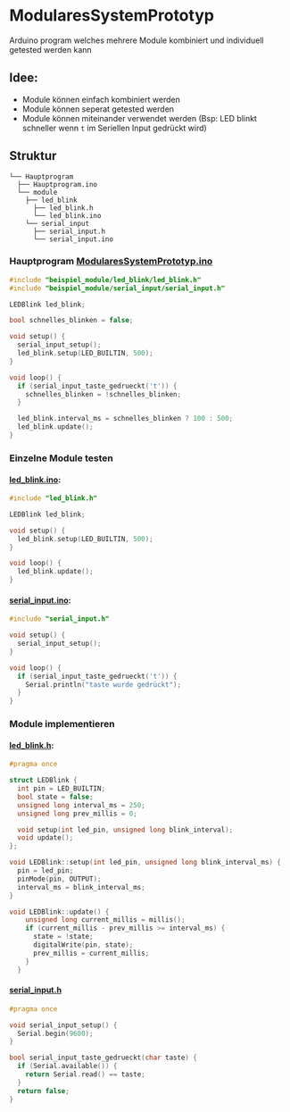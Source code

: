# ModularesSystemPrototyp
Arduino program welches mehrere Module kombiniert und individuell getested werden kann

## Idee:
- Module können einfach kombiniert werden
- Module können seperat getested werden
- Module können miteinander verwendet werden (Bsp: LED blinkt schneller wenn `t` im Seriellen Input gedrückt wird)

## Struktur
```
└── Hauptprogram
  ├── Hauptprogram.ino
  └── module
    ├── led_blink
      ├── led_blink.h
      └── led_blink.ino
    └── serial_input
      ├── serial_input.h
      └── serial_input.ino
```



### Hauptprogram [ModularesSystemPrototyp.ino](ModularesSystemPrototyp.ino)
```c++
#include "beispiel_module/led_blink/led_blink.h"
#include "beispiel_module/serial_input/serial_input.h"

LEDBlink led_blink;

bool schnelles_blinken = false;

void setup() {
  serial_input_setup();
  led_blink.setup(LED_BUILTIN, 500);
}

void loop() {
  if (serial_input_taste_gedrueckt('t')) {
    schnelles_blinken = !schnelles_blinken;
  }

  led_blink.interval_ms = schnelles_blinken ? 100 : 500;
  led_blink.update();
}
```

### Einzelne Module testen
#### [led_blink.ino](beispiel_module/led_blink/led_blink.ino):
```c++
#include "led_blink.h"

LEDBlink led_blink;

void setup() {
  led_blink.setup(LED_BUILTIN, 500);
}

void loop() {
  led_blink.update();
}
```
#### [serial_input.ino](beispiel_module/serial_input/serial_input.ino):
```c++
#include "serial_input.h"

void setup() {
  serial_input_setup();
}

void loop() {
  if (serial_input_taste_gedrueckt('t')) {
    Serial.println("taste wurde gedrückt");
  }
}
```

### Module implementieren
#### [led_blink.h](beispiel_module/led_blink/led_blink.h):
```c++
#pragma once

struct LEDBlink {
  int pin = LED_BUILTIN;
  bool state = false;
  unsigned long interval_ms = 250;
  unsigned long prev_millis = 0;

  void setup(int led_pin, unsigned long blink_interval);
  void update();
};

void LEDBlink::setup(int led_pin, unsigned long blink_interval_ms) {
  pin = led_pin;
  pinMode(pin, OUTPUT);
  interval_ms = blink_interval_ms;
}

void LEDBlink::update() {
    unsigned long current_millis = millis();
    if (current_millis - prev_millis >= interval_ms) {
      state = !state;
      digitalWrite(pin, state);
      prev_millis = current_millis;
    }
  }
```

#### [serial_input.h](beispiel_module/serial_input/serial_input.h)
```c++
#pragma once

void serial_input_setup() {
  Serial.begin(9600);
}

bool serial_input_taste_gedrueckt(char taste) {
  if (Serial.available()) {
    return Serial.read() == taste;
  }
  return false;
}
```